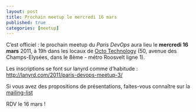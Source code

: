 ```yaml
---
layout: post
title: Prochain meetup le mercredi 16 mars
published: true
categories: [meetup]
---
```


C’est officiel : le prochain meetup du *Paris DevOps* aura lieu le **mercredi 16 mars** 2011, à 19h dans les locaux de [Octo Technology](http://www.octo.com) (50, avenue des Champs-Elysées, dans le 8ème - métro Roosvelt ligne 1).

Les inscriptions se font sur lanyrd comme d’habitude : <http://lanyrd.com/2011/paris-devops-meetup-3/>

Si vous avez des propositions de présentations, faites-vous connaître sur la [mailing-list](http://groups.google.com/group/paris-devops)

RDV le 16 mars !
